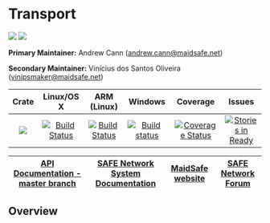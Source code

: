 # Transport

[![](https://img.shields.io/badge/Project%20SAFE-Approved-green.svg)](http://maidsafe.net/applications) [![](https://img.shields.io/badge/License-GPL3-green.svg)](https://github.com/maidsafe/crust/blob/master/COPYING)


**Primary Maintainer:**     Andrew Cann (andrew.cann@maidsafe.net)

**Secondary Maintainer:**   Vinícius dos Santos Oliveira (vinipsmaker@maidsafe.net)



|Crate|Linux/OS X|ARM (Linux)|Windows|Coverage|Issues|
|:---:|:--------:|:---------:|:-----:|:------:|:----:|
|[![](http://meritbadge.herokuapp.com/transport)](https://crates.io/crates/transport)|[![Build Status](https://travis-ci.org/maidsafe/transport.svg?branch=master)](https://travis-ci.org/maidsafe/transport)|[![Build Status](http://ci.maidsafe.net:8080/buildStatus/icon?job=transport_arm_status_badge)](http://ci.maidsafe.net:8080/job/transport_arm_status_badge/)|[![Build status](https://ci.appveyor.com/api/projects/status/6xryf5op1mxxc51r/branch/master?svg=true)](https://ci.appveyor.com/project/MaidSafe-QA/transport/branch/master)|[![Coverage Status](https://coveralls.io/repos/maidsafe/transport/badge.svg)](https://coveralls.io/r/maidsafe/transport)|[![Stories in Ready](https://badge.waffle.io/maidsafe/transport.png?label=ready&title=Ready)](https://waffle.io/maidsafe/transport)|

| [API Documentation - master branch](http://maidsafe.net/transport/master) | [SAFE Network System Documentation](http://systemdocs.maidsafe.net) | [MaidSafe website](http://maidsafe.net) | [SAFE Network Forum](https://forum.safenetwork.io) |
|:------:|:-------:|:-------:|:-------:|

## Overview
